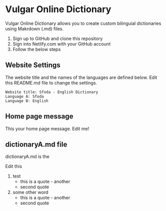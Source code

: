 # Vulgar Online Dictionary

Vulgar Online Dictionary allows you to create custom bilinguial dictionaries using Makrdown (.md) files.

1. Sign up to GitHub and clone this repository
1. Sign into Netlify.com with your GitHub account
1. Follow the below steps 

## Website Settings

The website title and the names of the languages are defined below. Edit this README.md file to change the settings.

    Website title: Sfoda - English Dictionary
    Language A: Sfoda
    Language B: English
    
## Home page message

This your home page message. Edit me!

## dictionaryA.md file

dictionaryA.md is the 

Edit this

1. test
    * this is a quote - another
    * second quote
1. some other word
    * this is a quote - another
    * second quote
